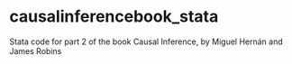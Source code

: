 # causalinferencebook_stata
Stata code for part 2 of the book Causal Inference, by Miguel Hernán and James Robins 
